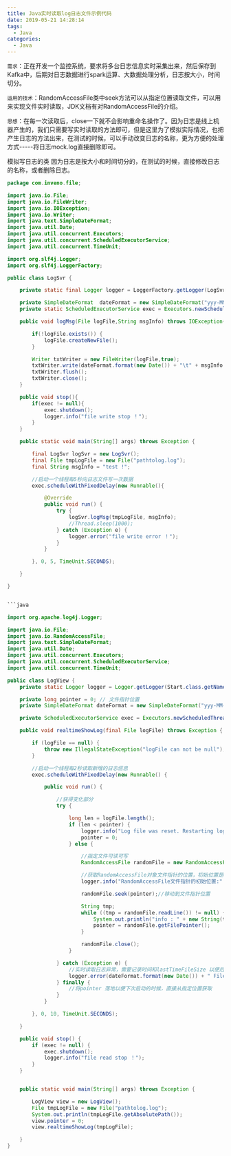 ```yaml
---
title: Java实时读取log日志文件示例代码
date: 2019-05-21 14:28:14
tags:
  - Java
categories:
  - Java
---
```


`需求`：正在开发一个监控系统，要求将多台日志信息实时采集出来，然后保存到Kafka中，后期对日志数据进行spark运算、大数据处理分析，日志按大小，时间切分。

`运用的技术`：RandomAccessFile类中seek方法可以从指定位置读取文件，可以用来实现文件实时读取，JDK文档有对RandomAccessFile的介绍。

`思想`：在每一次读取后，close一下就不会影响重命名操作了。因为日志是线上机器产生的，我们只需要写实时读取的方法即可，但是这里为了模拟实际情况，也把产生日志的方法出来，在测试的时候，可以手动改变日志的名称，更为方便的处理方式-----将日志mock.log直接删除即可。


模拟写日志的类
因为日志是按大小和时间切分的，在测试的时候，直接修改日志的名称，或者删除日志。
<!-- more -->

```Java
package com.inveno.file;

import java.io.File;
import java.io.FileWriter;
import java.io.IOException;
import java.io.Writer;
import java.text.SimpleDateFormat;
import java.util.Date;
import java.util.concurrent.Executors;
import java.util.concurrent.ScheduledExecutorService;
import java.util.concurrent.TimeUnit;

import org.slf4j.Logger;
import org.slf4j.LoggerFactory;

public class LogSvr {

	private static final Logger logger = LoggerFactory.getLogger(LogSvr.class);

	private SimpleDateFormat  dateFormat = new SimpleDateFormat("yyy-MM-dd HH:mm:ss");
	private static ScheduledExecutorService exec = Executors.newScheduledThreadPool(1);

	public void logMsg(File logFile,String msgInfo) throws IOException{

		if(!logFile.exists()) {
			logFile.createNewFile();
		}

		Writer txtWriter = new FileWriter(logFile,true);
		txtWriter.write(dateFormat.format(new Date()) + "\t" + msgInfo + "\n");
		txtWriter.flush();
		txtWriter.close();
	}

	public void stop(){
		if(exec != null){
			exec.shutdown();
			logger.info("file write stop ！");
		}
	}

	public static void main(String[] args) throws Exception {

		final LogSvr logSvr = new LogSvr();
		final File tmpLogFile = new File("pathtolog.log");
		final String msgInfo = "test !";

		//启动一个线程每5秒向日志文件写一次数据
		exec.scheduleWithFixedDelay(new Runnable(){

			@Override
			public void run() {
				try {
					logSvr.logMsg(tmpLogFile, msgInfo);
					//Thread.sleep(1000);
				} catch (Exception e) {
					logger.error("file write error ！");
				}
			}

		}, 0, 5, TimeUnit.SECONDS);

	}

}


```java

import org.apache.log4j.Logger;

import java.io.File;
import java.io.RandomAccessFile;
import java.text.SimpleDateFormat;
import java.util.Date;
import java.util.concurrent.Executors;
import java.util.concurrent.ScheduledExecutorService;
import java.util.concurrent.TimeUnit;

public class LogView {
    private static Logger logger = Logger.getLogger(Start.class.getName());

    private long pointer = 0; // 文件指针位置
    private SimpleDateFormat dateFormat = new SimpleDateFormat("yyy-MM-dd HH:mm:ss");

    private ScheduledExecutorService exec = Executors.newScheduledThreadPool(1);

    public void realtimeShowLog(final File logFile) throws Exception {

        if (logFile == null) {
            throw new IllegalStateException("logFile can not be null");
        }

        //启动一个线程每2秒读取新增的日志信息
        exec.scheduleWithFixedDelay(new Runnable() {

            public void run() {

                //获得变化部分
                try {

                    long len = logFile.length();
                    if (len < pointer) {
                        logger.info("Log file was reset. Restarting logging from start of file.");
                        pointer = 0;
                    } else {

                        //指定文件可读可写
                        RandomAccessFile randomFile = new RandomAccessFile(logFile, "rw");

                        //获取RandomAccessFile对象文件指针的位置，初始位置是0
                        logger.info("RandomAccessFile文件指针的初始位置:" + pointer);

                        randomFile.seek(pointer);//移动到文件指针位置

                        String tmp;
                        while ((tmp = randomFile.readLine()) != null) {
                            System.out.println("info : " + new String(tmp.getBytes("utf-8")));
                            pointer = randomFile.getFilePointer();
                        }

                        randomFile.close();
                    }

                } catch (Exception e) {
                    //实时读取日志异常，需要记录时间和lastTimeFileSize 以便后期手动补充
                    logger.error(dateFormat.format(new Date()) + " File read error, pointer: " + pointer);
                } finally {
                    //将pointer 落地以便下次启动的时候，直接从指定位置获取
                }
            }

        }, 0, 10, TimeUnit.SECONDS);

    }

    public void stop() {
        if (exec != null) {
            exec.shutdown();
            logger.info("file read stop ！");
        }
    }


    public static void main(String[] args) throws Exception {

        LogView view = new LogView();
        File tmpLogFile = new File("pathtolog.log");
        System.out.println(tmpLogFile.getAbsolutePath());
        view.pointer = 0;
        view.realtimeShowLog(tmpLogFile);

    }
}
```
